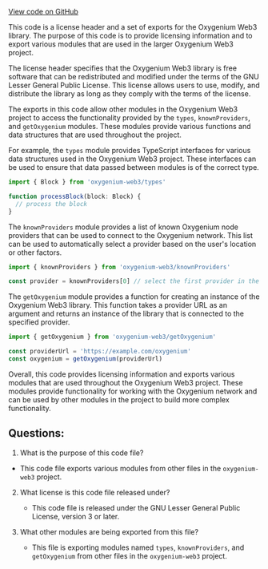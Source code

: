 [View code on GitHub](https://github.com/oxygenium/oxygenium-web3/packages/get-extension-wallet/src/index.ts)

This code is a license header and a set of exports for the Oxygenium Web3 library. The purpose of this code is to provide licensing information and to export various modules that are used in the larger Oxygenium Web3 project.

The license header specifies that the Oxygenium Web3 library is free software that can be redistributed and modified under the terms of the GNU Lesser General Public License. This license allows users to use, modify, and distribute the library as long as they comply with the terms of the license.

The exports in this code allow other modules in the Oxygenium Web3 project to access the functionality provided by the `types`, `knownProviders`, and `getOxygenium` modules. These modules provide various functions and data structures that are used throughout the project.

For example, the `types` module provides TypeScript interfaces for various data structures used in the Oxygenium Web3 project. These interfaces can be used to ensure that data passed between modules is of the correct type.

```typescript
import { Block } from 'oxygenium-web3/types'

function processBlock(block: Block) {
  // process the block
}
```

The `knownProviders` module provides a list of known Oxygenium node providers that can be used to connect to the Oxygenium network. This list can be used to automatically select a provider based on the user's location or other factors.

```typescript
import { knownProviders } from 'oxygenium-web3/knownProviders'

const provider = knownProviders[0] // select the first provider in the list
```

The `getOxygenium` module provides a function for creating an instance of the Oxygenium Web3 library. This function takes a provider URL as an argument and returns an instance of the library that is connected to the specified provider.

```typescript
import { getOxygenium } from 'oxygenium-web3/getOxygenium'

const providerUrl = 'https://example.com/oxygenium'
const oxygenium = getOxygenium(providerUrl)
```

Overall, this code provides licensing information and exports various modules that are used throughout the Oxygenium Web3 project. These modules provide functionality for working with the Oxygenium network and can be used by other modules in the project to build more complex functionality.
## Questions: 
 1. What is the purpose of this code file?
   - This code file exports various modules from other files in the `oxygenium-web3` project.

2. What license is this code file released under?
   - This code file is released under the GNU Lesser General Public License, version 3 or later.

3. What other modules are being exported from this file?
   - This file is exporting modules named `types`, `knownProviders`, and `getOxygenium` from other files in the `oxygenium-web3` project.